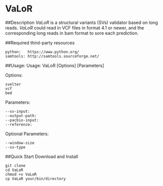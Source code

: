 # VaLoR
##Description
*VaLoR* is a structural variants (SVs) validator based on long reads.  *VaLoR* could read in VCF files in format 4.1 or newer, and the corresponding long reads in bam format to sore each prediction. 

##Required third-party resources
```
python:   https://www.python.org/ 
samtools: http://samtools.sourceforge.net/
```
##Usage:
Usage: VaLoR [Options] [Parameters]

Options: 

	svelter
	vcf
	bed
	
Parameters:

	--sv-input:
	--output-path:
	--pacbio-input:
	--reference:
	
Optional Parameters:

	--window-size
	--sv-type
	

##Quick Start
Download and Install
```
git clone 
cd VaLoR
chmod +x VaLoR
cp VaLoR your/bin/directory
```



